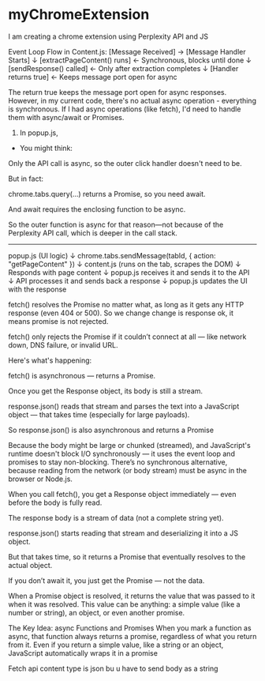 # myChromeExtension
I am creating a chrome extension using Perplexity API and JS

Event Loop Flow in Content.js:
[Message Received] → [Message Handler Starts]
                       ↓
                [extractPageContent() runs]  ← Synchronous, blocks until done
                       ↓
                [sendResponse() called]      ← Only after extraction completes
                       ↓
                [Handler returns true]       ← Keeps message port open for async

The return true keeps the message port open for async responses. However, in my current code, there's no actual async operation - everything is synchronous.  If I had async operations (like fetch), I'd need to handle them with async/await or Promises.


1. In popup.js,
- You might think:

Only the API call is async, so the outer click handler doesn't need to be.

But in fact:

chrome.tabs.query(...) returns a Promise, so you need await.

And await requires the enclosing function to be async.

So the outer function is async for that reason—not because of the Perplexity API call, which is deeper in the call stack.

---------------------------------------
popup.js (UI logic)
   ↓
chrome.tabs.sendMessage(tabId, { action: "getPageContent" })
   ↓
content.js (runs on the tab, scrapes the DOM)
   ↓
Responds with page content
   ↓
popup.js receives it and sends it to the API
   ↓
API processes it and sends back a response
   ↓
popup.js updates the UI with the response


fetch() resolves the Promise no matter what, as long as it gets any HTTP response (even 404 or 500). So we change change is response ok, it means promise is not rejected.

fetch() only rejects the Promise if it couldn’t connect at all — like network down, DNS failure, or invalid URL.

Here's what's happening:

fetch() is asynchronous — returns a Promise<Response>.

Once you get the Response object, its body is still a stream.

response.json() reads that stream and parses the text into a JavaScript object — that takes time (especially for large payloads).

So response.json() is also asynchronous and returns a Promise<any>

Because the body might be large or chunked (streamed), and JavaScript's runtime doesn't block I/O synchronously — it uses the event loop and promises to stay non-blocking.
There’s no synchronous alternative, because reading from the network (or body stream) must be async in the browser or Node.js.

When you call fetch(), you get a Response object immediately — even before the body is fully read.

The response body is a stream of data (not a complete string yet).

response.json() starts reading that stream and deserializing it into a JS object.

But that takes time, so it returns a Promise that eventually resolves to the actual object.

If you don’t await it, you just get the Promise — not the data.

When a Promise object is resolved, it returns the value that was passed to it when it was resolved. This value can be anything: a simple value (like a number or string), an object, or even another promise.


The Key Idea: async Functions and Promises
When you mark a function as async, that function always returns a promise, regardless of what you return from it. Even if you return a simple value, like a string or an object, JavaScript automatically wraps it in a promise


Fetch api content type is json bu u have to send body as a string